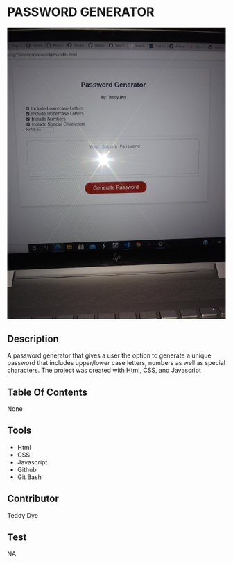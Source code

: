 # PASSWORD GENERATOR
![JS Password Generator](0.jpg
)

## Description 
A password generator that gives a user the option to generate  a unique password that includes upper/lower case letters, numbers as well as special characters. The project was created with Html, CSS, and Javascript

## Table Of Contents
None

## Tools
* Html
* CSS
* Javascript
* Github 
* Git Bash

## Contributor
Teddy Dye

## Test 
NA